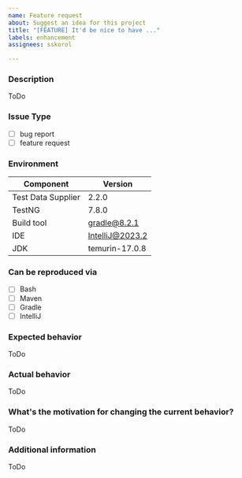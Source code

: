```yaml
---
name: Feature request
about: Suggest an idea for this project
title: "[FEATURE] It'd be nice to have ..."
labels: enhancement
assignees: sskorol

---
```


[//]: # (
. Note: for support questions, please use Stackoverflow. 
. This repository is for feature requests and bug reports only.
.
. Make sure you have a clear name for your issue. An example of good issue names:
.
. - NPE occurs while using DS with class level Test annotation
. - Add an ability to use DS with Factory annotation
. - External data sources support
)

### Description
[//]: # (
. Describe your problem in several sentences to give context.
)
ToDo

### Issue Type 
 - [ ] bug report
 - [ ] feature request
 
### Environment

| Component          | Version         |
|--------------------|-----------------|
| Test Data Supplier | 2.2.0           |
| TestNG             | 7.8.0           |
| Build tool         | gradle@8.2.1    |
| IDE                | IntelliJ@2023.2 |
| JDK                | temurin-17.0.8  |

### Can be reproduced via

- [ ] Bash
- [ ] Maven
- [ ] Gradle
- [ ] IntelliJ

### Expected behavior
[//]: # (
. Describe your vision on this issue.
)
ToDo

### Actual behavior
[//]: # (
. If the current behavior is a bug, please provide the steps to reproduce an issue. And if possible, a minimal demo of the problem.
)
ToDo

### What's the motivation for changing the current behavior?
[//]: # (
. Clarify your use case.
)
ToDo

### Additional information 
[//]: # (
. Detailed explanation, stacktrace, related issues, suggestions on 
. how to fix, links for us to understand a context, e.g. Stackoverflow
)
ToDo
